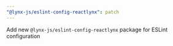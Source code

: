 ```yaml
---
"@lynx-js/eslint-config-reactlynx": patch
---
```


Add new `@lynx-js/eslint-config-reactlynx` package for ESLint configuration
